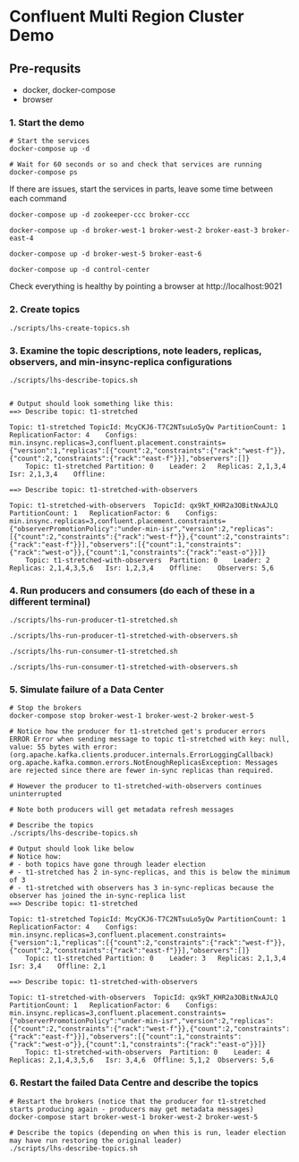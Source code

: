 # Confluent Multi Region Cluster Demo

## Pre-requsits
- docker, docker-compose
- browser

### 1. Start the demo

```
# Start the services
docker-compose up -d

# Wait for 60 seconds or so and check that services are running
docker-compose ps
```
If there are issues, start the services in parts, leave some time between each command
```
docker-compose up -d zookeeper-ccc broker-ccc
```
```
docker-compose up -d broker-west-1 broker-west-2 broker-east-3 broker-east-4
```
```
docker-compose up -d broker-west-5 broker-east-6
```
```
docker-compose up -d control-center
```
Check everything is healthy by pointing a browser at http://localhost:9021




### 2. Create topics
```
./scripts/lhs-create-topics.sh
```



### 3. Examine the topic descriptions, note leaders, replicas, observers, and min-insync-replica configurations
```
./scripts/lhs-describe-topics.sh


# Output should look something like this:
==> Describe topic: t1-stretched

Topic: t1-stretched	TopicId: McyCKJ6-T7C2NTsuLo5yQw	PartitionCount: 1	ReplicationFactor: 4	Configs: min.insync.replicas=3,confluent.placement.constraints={"version":1,"replicas":[{"count":2,"constraints":{"rack":"west-f"}},{"count":2,"constraints":{"rack":"east-f"}}],"observers":[]}
	Topic: t1-stretched	Partition: 0	Leader: 2	Replicas: 2,1,3,4	Isr: 2,1,3,4	Offline: 

==> Describe topic: t1-stretched-with-observers

Topic: t1-stretched-with-observers	TopicId: qx9kT_KHR2a3OBitNxAJLQ	PartitionCount: 1	ReplicationFactor: 6	Configs: min.insync.replicas=3,confluent.placement.constraints={"observerPromotionPolicy":"under-min-isr","version":2,"replicas":[{"count":2,"constraints":{"rack":"west-f"}},{"count":2,"constraints":{"rack":"east-f"}}],"observers":[{"count":1,"constraints":{"rack":"west-o"}},{"count":1,"constraints":{"rack":"east-o"}}]}
	Topic: t1-stretched-with-observers	Partition: 0	Leader: 2	Replicas: 2,1,4,3,5,6	Isr: 1,2,3,4	Offline: 	Observers: 5,6

```



### 4. Run producers and consumers (do each of these in a different terminal)

```
./scripts/lhs-run-producer-t1-stretched.sh
```
```
./scripts/lhs-run-producer-t1-stretched-with-observers.sh
```
```
./scripts/lhs-run-consumer-t1-stretched.sh
```
```
./scripts/lhs-run-consumer-t1-stretched-with-observers.sh
```



### 5. Simulate failure of a Data Center
```
# Stop the brokers
docker-compose stop broker-west-1 broker-west-2 broker-west-5

# Notice how the producer for t1-stretched get's producer errors
ERROR Error when sending message to topic t1-stretched with key: null, value: 55 bytes with error: (org.apache.kafka.clients.producer.internals.ErrorLoggingCallback)
org.apache.kafka.common.errors.NotEnoughReplicasException: Messages are rejected since there are fewer in-sync replicas than required.

# However the producer to t1-stretched-with-observers continues uninterrupted

# Note both producers will get metadata refresh messages

# Describe the topics
./scripts/lhs-describe-topics.sh

# Output should look like below
# Notice how:
# - both topics have gone through leader election
# - t1-stretched has 2 in-sync-replicas, and this is below the minimum of 3
# - t1-stretched with observers has 3 in-sync-replicas because the observer has joined the in-sync-replica list
==> Describe topic: t1-stretched

Topic: t1-stretched	TopicId: McyCKJ6-T7C2NTsuLo5yQw	PartitionCount: 1	ReplicationFactor: 4	Configs: min.insync.replicas=3,confluent.placement.constraints={"version":1,"replicas":[{"count":2,"constraints":{"rack":"west-f"}},{"count":2,"constraints":{"rack":"east-f"}}],"observers":[]}
	Topic: t1-stretched	Partition: 0	Leader: 3	Replicas: 2,1,3,4	Isr: 3,4	Offline: 2,1

==> Describe topic: t1-stretched-with-observers

Topic: t1-stretched-with-observers	TopicId: qx9kT_KHR2a3OBitNxAJLQ	PartitionCount: 1	ReplicationFactor: 6	Configs: min.insync.replicas=3,confluent.placement.constraints={"observerPromotionPolicy":"under-min-isr","version":2,"replicas":[{"count":2,"constraints":{"rack":"west-f"}},{"count":2,"constraints":{"rack":"east-f"}}],"observers":[{"count":1,"constraints":{"rack":"west-o"}},{"count":1,"constraints":{"rack":"east-o"}}]}
	Topic: t1-stretched-with-observers	Partition: 0	Leader: 4	Replicas: 2,1,4,3,5,6	Isr: 3,4,6	Offline: 5,1,2	Observers: 5,6

```



### 6. Restart the failed Data Centre and describe the topics
```
# Restart the brokers (notice that the producer for t1-stretched starts producing again - producers may get metadata messages)
docker-compose start broker-west-1 broker-west-2 broker-west-5

# Describe the topics (depending on when this is run, leader election may have run restoring the original leader)
./scripts/lhs-describe-topics.sh

```


